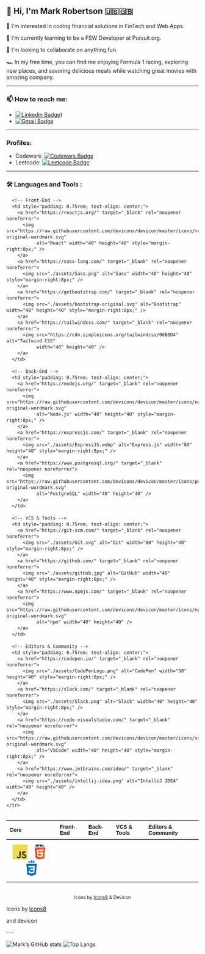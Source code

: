 
## 👋 Hi, I'm Mark Robertson 🇺🇸🇬🇧

👀 I'm interested in coding financial solutions in FinTech and Web Apps.

🌱 I'm currently learning to be a FSW Developer at Pursuit.org.

💞️ I'm looking to collaborate on anything fun.

🏎️ In my free time, you can find me enjoying Formula 1 racing, exploring new places, and savoring delicious meals while watching great movies with amazing company.

---
### 📫 How to reach me:

- [![Linkedin Badge](https://img.shields.io/badge/-LinkedIn-blue?style=flat&logo=Linkedin&logoColor=white)](https://www.linkedin.com/in/mark-robertson-ny-uk/))
- [![Gmail Badge](https://img.shields.io/badge/-Gmail-red?style=flat&logo=Gmail&logoColor=white)](mailto:MarkRobertson67@gmail.com)


<!-- - Email: [markrobertson67@gmail.com](mailto:markrobertson67@gmail.com)
- LinkedIn: [www.linkedin.com/in/mark-robertson-NY-UK](https://www.linkedin.com/in/mark-robertson-NY-UK) -->

---
### Profiles:

- Codewars: [![Codewars Badge](https://www.codewars.com/users/Goldsuccess167/badges/small)](https://www.codewars.com/users/Goldsuccess167)
- Leetcode: <a href="https://leetcode.com/Goldsuccess167/"><img src="https://assets.leetcode.com/static_assets/public/webpack_bundles/images/logo-dark.e99485d9b.svg" width="100" alt="Leetcode Badge"></a>


<!-- - Codewars: [![Codewars Badge](https://www.codewars.com/users/Goldsuccess167/badges/large)](https://www.codewars.com/users/Goldsuccess167)
- Leetcode: [![Leetcode Badge](https://assets.leetcode.com/static_assets/public/webpack_bundles/images/logo-dark.e99485d9b.svg)](https://leetcode.com/Goldsuccess167/) -->

---
### 🛠 Languages and Tools :

<table style="border-collapse: collapse; width: 100%; max-width: 900px; margin: 2rem auto; font-family: sans-serif;">
  <thead>
    <tr>
      <th style="border-bottom: 2px solid #444; padding: 0.5rem; text-align: left;">Core</th>
      <th style="border-bottom: 2px solid #444; padding: 0.5rem; text-align: left;">Front-End</th>
      <th style="border-bottom: 2px solid #444; padding: 0.5rem; text-align: left;">Back-End</th>
      <th style="border-bottom: 2px solid #444; padding: 0.5rem; text-align: left;">VCS &amp; Tools</th>
      <th style="border-bottom: 2px solid #444; padding: 0.5rem; text-align: left;">Editors &amp; Community</th>
    </tr>
  </thead>
  <tbody>
    <tr>
      <!-- Core -->
      <td style="padding: 0.75rem; text-align: center;">
        <a href="https://www.javascript.com/" target="_blank" rel="noopener noreferrer">
          <img src="https://raw.githubusercontent.com/devicons/devicon/master/icons/javascript/javascript-original.svg"
               alt="JavaScript" width="40" height="40" style="margin-right:8px;" />
        </a>
        <a href="https://developer.mozilla.org/docs/Web/HTML" target="_blank" rel="noopener noreferrer">
          <img src="https://raw.githubusercontent.com/devicons/devicon/master/icons/html5/html5-original-wordmark.svg"
               alt="HTML5" width="40" height="40" style="margin-right:8px;" />
        </a>
        <a href="https://developer.mozilla.org/docs/Web/CSS" target="_blank" rel="noopener noreferrer">
          <img src="https://raw.githubusercontent.com/devicons/devicon/master/icons/css3/css3-plain-wordmark.svg"
               alt="CSS3" width="40" height="40" />
        </a>
      </td>

      <!-- Front-End -->
      <td style="padding: 0.75rem; text-align: center;">
        <a href="https://reactjs.org/" target="_blank" rel="noopener noreferrer">
          <img src="https://raw.githubusercontent.com/devicons/devicon/master/icons/react/react-original-wordmark.svg"
               alt="React" width="40" height="40" style="margin-right:8px;" />
        </a>
        <a href="https://sass-lang.com/" target="_blank" rel="noopener noreferrer">
          <img src="./assets/Sass.png" alt="Sass" width="40" height="40" style="margin-right:8px;" />
        </a>
        <a href="https://getbootstrap.com/" target="_blank" rel="noopener noreferrer">
          <img src="./assets/bootstrap-original.svg" alt="Bootstrap" width="40" height="40" style="margin-right:8px;" />
        </a>
        <a href="https://tailwindcss.com/" target="_blank" rel="noopener noreferrer">
          <img src="https://cdn.simpleicons.org/tailwindcss/06B6D4" alt="Tailwind CSS"
               width="40" height="40" />
        </a>
      </td>

      <!-- Back-End -->
      <td style="padding: 0.75rem; text-align: center;">
        <a href="https://nodejs.org/" target="_blank" rel="noopener noreferrer">
          <img src="https://raw.githubusercontent.com/devicons/devicon/master/icons/nodejs/nodejs-original-wordmark.svg"
               alt="Node.js" width="40" height="40" style="margin-right:8px;" />
        </a>
        <a href="https://expressjs.com/" target="_blank" rel="noopener noreferrer">
          <img src="./assets/ExpressJS.webp" alt="Express.js" width="80" height="40" style="margin-right:8px;" />
        </a>
        <a href="https://www.postgresql.org/" target="_blank" rel="noopener noreferrer">
          <img src="https://raw.githubusercontent.com/devicons/devicon/master/icons/postgresql/postgresql-original-wordmark.svg"
               alt="PostgreSQL" width="40" height="40" />
        </a>
      </td>

      <!-- VCS & Tools -->
      <td style="padding: 0.75rem; text-align: center;">
        <a href="https://git-scm.com/" target="_blank" rel="noopener noreferrer">
          <img src="./assets/Git.svg" alt="Git" width="80" height="40" style="margin-right:8px;" />
        </a>
        <a href="https://github.com/" target="_blank" rel="noopener noreferrer">
          <img src="./assets/gitHub.jpg" alt="GitHub" width="40" height="40" style="margin-right:8px;" />
        </a>
        <a href="https://www.npmjs.com/" target="_blank" rel="noopener noreferrer">
          <img src="https://raw.githubusercontent.com/devicons/devicon/master/icons/npm/npm-original-wordmark.svg"
               alt="npm" width="40" height="40" />
        </a>
      </td>

      <!-- Editors & Community -->
      <td style="padding: 0.75rem; text-align: center;">
        <a href="https://codepen.io/" target="_blank" rel="noopener noreferrer">
          <img src="./assets/CodePenLogo.png" alt="CodePen" width="50" height="40" style="margin-right:8px;" />
        </a>
        <a href="https://slack.com/" target="_blank" rel="noopener noreferrer">
          <img src="./assets/Slack.png" alt="Slack" width="40" height="40" style="margin-right:8px;" />
        </a>
        <a href="https://code.visualstudio.com/" target="_blank" rel="noopener noreferrer">
          <img src="https://raw.githubusercontent.com/devicons/devicon/master/icons/vscode/vscode-original-wordmark.svg"
               alt="VSCode" width="40" height="40" style="margin-right:8px;" />
        </a>
        <a href="https://www.jetbrains.com/idea/" target="_blank" rel="noopener noreferrer">
          <img src="./assets/intellij-idea.png" alt="IntelliJ IDEA" width="40" height="40" />
        </a>
      </td>
    </tr>
  </tbody>
</table>

<p style="font-size:0.85em; text-align:center; margin-top:0.5rem;">
  Icons by <a href="https://icons8.com" target="_blank">Icons8</a> &amp; Devicon
</p>



<a target="_blank" href="https://icons8.com"></a> Icons by <a target="_blank" href="https://icons8.com">Icons8</a>
<p>and devicon</p>
---

![Mark’s GitHub stats](https://github-readme-stats.vercel.app/api?username=MarkRobertson67&show_icons=true&theme=blue-green)
![Top Langs](https://github-readme-stats.vercel.app/api/top-langs/?username=MarkRobertson67&layout=donut&show_icons=true&theme=blue-green)
</p>



